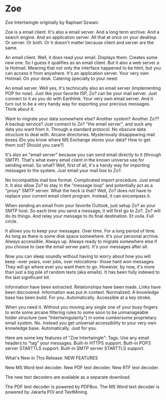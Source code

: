 # Zoe
Zoe Intertwingle originally by Raphael Szwarc

Zoe is a email client. It's also a email server. And a long term archive. And a search engine. And an application server. All that at once on your desktop. Or server. Or both. Or it doesn't matter because client and server are the same.

An email client. Well, it does read your email. Displays them. Creates some new one. So I guess it qualifies as an email client. But it also a web server a la Hotmail. Meaning that not only the interface happened to be html, but you can access it from anywhere. It's an application server. Your very own Hotmail. On your desk. Catering specially to your
need.

An email server. Well yes, it's technically also an email server (implementing POP for now). Just like your favorite ISP, Zo? can be your mail server. Just connect to it as you do with Earthlink. Your very own email server. And it turn out to be a very handy way for exporting your precious messages. Think about it.

Want to migrate your data somewhere else? Another system? Another Zo?? A backup service? Just connect to Zo? "the email server", and suck any data you want from it. Through a standard protocol. No obscure data structure to deal with. Arcane directories. Mysteriously disappearing mail boxes (Do you know where MS Exchange stores your data? How to get them out? Should you
care?)

It's also an "email server" because you can send email directly to it (through SMTP). That's what every email client in the known universe use for sending email. So what? Well, first of all, it's a handy way for importing messages to the system. Just email your mail box to Zo?.

No incompatible mail box format. Complicated import procedure. Just email it. It also allow Zo? to stay in the "message loop" and potentially act as a "proxy" SMTP server. What the heck is that? Well, Zo? does not have to replace your current email client program. Instead, it can encompass it.

When sending an email from your favorite Outlook, just setup Zo? as your SMTP host. So each time you send a message, it will first go to Zo?. Zo? will do its things. And relay your message to its final destination. Et voila. Full circle.

It allows you to keep your messages. Over time. For a long period of time. As long as there is some disk space somewhere. It's your personal archive. Always accessible. Always up. Always ready to migrate somewhere else if you choose to (see the email server part). It's your messages after all.

Now you can sleep soundly without having to worry about how you will keep -over years, over jobs, over relocations- those hard won messages. They will go where ever you want them to go. However, by now, it's more than just a big pile of random texts (aka emails). It has been fully indexed to the last significant bit.

Information have been extracted. Relationships have been made. Links have been discovered. Information was put in context. Normalized. A knowledge base has been build. For you. Automatically. Accessible at a key stroke.

When you need it. Without you moving any single one of your busy fingers to write some arcane filtering rules to some soon to be unmanageable folder structure (see "Intertwingularity") in some cumbersome proprietary email system. No. Instead you get universal accessibility to your very own knowledge base. Automatically. Just for you.

Here are some key features of "Zoe Intertwingle":
Tags. Use any email headers to "tag" your messages.
Built-in HTTPS support.
Built-in POP3 server STARTTLS support.
Built-in SMTP server STARTTLS support.


What's New in This Release:
NEW FEATURES

New MS Word text decoder.
New PDF text decoder.
New RTF text decoder.

The new text decoders are available as a separate download.

The PDF text decoder is powered by PDFBox.
The MS Word text decoder is powered by Jakarta POI and TextMining.
